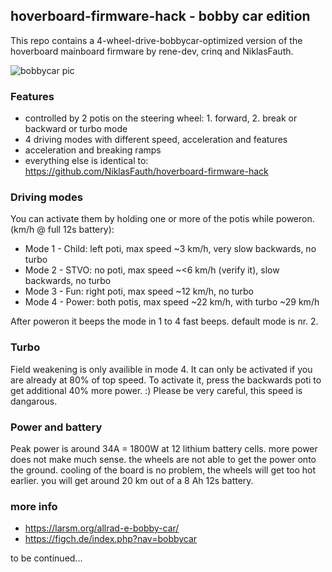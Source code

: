 ## hoverboard-firmware-hack - bobby car edition

This repo contains a 4-wheel-drive-bobbycar-optimized version of the hoverboard mainboard firmware by rene-dev, crinq and NiklasFauth.

![bobbycar pic](https://raw.githubusercontent.com/larsmm/hoverboard-firmware-hack-bbcar/master/pic1.jpg)

### Features
* controlled by 2 potis on the steering wheel: 1. forward, 2. break or backward or turbo mode
* 4 driving modes with different speed, acceleration and features
* acceleration and breaking ramps
* everything else is identical to: https://github.com/NiklasFauth/hoverboard-firmware-hack

### Driving modes
You can activate them by holding one or more of the potis while poweron. (km/h @ full 12s battery):
* Mode 1 - Child: left poti, max speed ~3 km/h, very slow backwards, no turbo
* Mode 2 - STVO: no poti, max speed ~<6 km/h (verify it), slow backwards, no turbo
* Mode 3 - Fun: right poti, max speed ~12 km/h, no turbo
* Mode 4 - Power: both potis, max speed ~22 km/h, with turbo ~29 km/h

After poweron it beeps the mode in 1 to 4 fast beeps. default mode is nr. 2.

### Turbo
Field weakening is only availible in mode 4. It can only be activated if you are already at 80% of top speed. To activate it, press the backwards poti to get additional 40% more power. :) Please be very careful, this speed is dangarous.

### Power and battery
Peak power is around 34A = 1800W at 12 lithium battery cells. more power does not make much sense. the wheels are not able to get the power onto the ground. cooling of the board is no problem, the wheels will get too hot earlier. you will get around 20 km out of a 8 Ah 12s battery.

### more info
* https://larsm.org/allrad-e-bobby-car/
* https://figch.de/index.php?nav=bobbycar

to be continued...